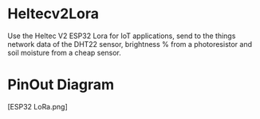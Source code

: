 # Heltecv2Lora
Use the Heltec V2 ESP32 Lora for IoT applications, send to the things network data of the DHT22 sensor, brightness % from a photoresistor and soil moisture from a cheap sensor.
# PinOut Diagram
[ESP32 LoRa.png]
